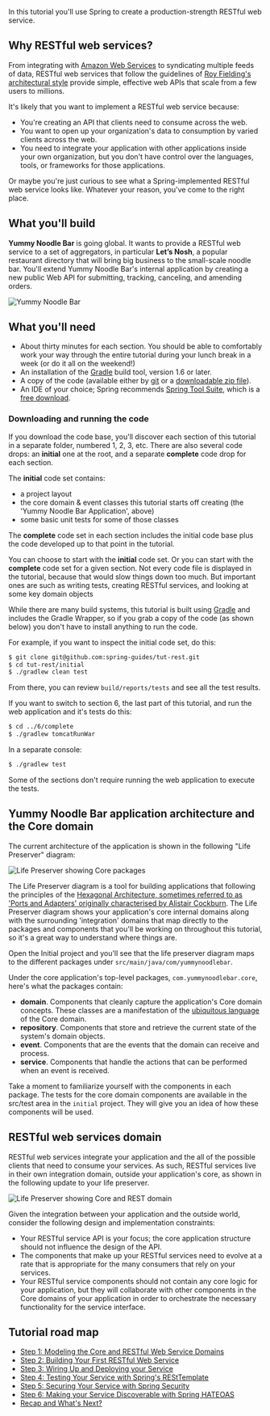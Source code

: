 
In this tutorial you'll use Spring to create a production-strength RESTful web service. 

## Why RESTful web services?

From integrating with [Amazon Web Services](http://aws.amazon.com) to syndicating multiple feeds of data, RESTful web services that follow the guidelines of [Roy Fielding's architectural style](http://www.ics.uci.edu/~fielding/pubs/dissertation/top.htm) provide simple, effective web APIs that scale from a few users to millions.

It's likely that you want to implement a RESTful web service because:

* You're creating an API that clients need to consume across the web.
* You want to open up your organization's data to consumption by varied clients across the web.
* You need to integrate your application with other applications inside your own organization, but you don't have control over the languages, tools, or frameworks for those applications.

Or maybe you're just curious to see what a Spring-implemented RESTful web service looks like. Whatever your reason, you've come to the right place.

## What you'll build

**Yummy Noodle Bar** is going global. It wants to provide a RESTful web service to a set of aggregators, in particular **Let’s Nosh**, a popular restaurant directory that will bring big business to the small-scale noodle bar. You'll extend Yummy Noodle Bar's internal application by creating a new public Web API for submitting, tracking, canceling, and amending orders.

![Yummy Noodle Bar](images/yummynoodle.jpg)

## What you'll need

* About thirty minutes for each section. You should be able to comfortably work your way through the entire tutorial during your lunch break in a week (or do it all on the weekend!)
* An installation of the [Gradle](http://www.gradle.org) build tool, version 1.6 or later.
* A copy of the code (available either by [git][u-git] or a [downloadable zip file](https://github.com/spring-guides/tut-rest/archive/master.zip)).
* An IDE of your choice; Spring recommends [Spring Tool Suite](http://www.springsource.org/sts), which is a [free download](http://www.springsource.org/sts).

### Downloading and running the code

If you download the code base, you'll discover each section of this tutorial in a separate folder, numbered 1, 2, 3, etc. There are also several code drops: an **initial** one at the root, and a separate **complete** code drop for each section.

The **initial** code set contains:
- a project layout
- the core domain & event classes this tutorial starts off creating (the 'Yummy Noodle Bar Application', above)
- some basic unit tests for some of those classes

The **complete** code set in each section includes the initial code base plus the code developed up to that point in the tutorial.

You can choose to start with the **initial** code set. Or you can start with the **complete** code set for a given section. Not every code file is displayed in the tutorial, because that would slow things down too much. But important ones are such as writing tests, creating RESTful services, and looking at some key domain objects

While there are many build systems, this tutorial is built using [Gradle][gs-gradle] and includes the Gradle Wrapper, so if you grab a copy of the code (as shown below) you don't have to install anything to run the code.

For example, if you want to inspect the initial code set, do this:

```sh
$ git clone git@github.com:spring-guides/tut-rest.git
$ cd tut-rest/initial
$ ./gradlew clean test
```

From there, you can review `build/reports/tests` and see all the test results.

If you want to switch to section 6, the last part of this tutorial, and run the web application and it's tests do this:

```sh
$ cd ../6/complete
$ ./gradlew tomcatRunWar
```

In a separate console:

```sh
$ ./gradlew test
```

Some of the sections don't require running the web application to execute the tests.

[u-git]: /understanding/Git
[gs-gradle]: /guides/gs/gradle

## Yummy Noodle Bar application architecture and the Core domain

The current architecture of the application is shown in the following "Life Preserver" diagram:

![Life Preserver showing Core packages](images/life-preserver-initial.png)

The Life Preserver diagram is a tool for building applications that following the principles of the [Hexagonal Architecture, sometimes referred to as 'Ports and Adapters' originally characterised by Alistair Cockburn](http://alistair.cockburn.us/Hexagonal+architecture). The Life Preserver diagram shows your application's core internal domains along with the surrounding 'integration' domains that map directly to the packages and components that you'll be working on throughout this tutorial, so it's a great way to understand where things are.

Open the Initial project and you'll see that the life preserver diagram maps to the different packages under `src/main/java/com/yummynoodlebar`.

Under the core application's top-level packages, `com.yummynoodlebar.core`, here's what the packages contain:

* **domain**. Components that cleanly capture the application's Core domain concepts. These classes are a manifestation of the [ubiquitous language](http://martinfowler.com/bliki/UbiquitousLanguage.html) of the Core domain.
* **repository**. Components that store and retrieve the current state of the system's domain objects.
* **event**. Components that are the events that the domain can receive and process.
* **service**. Components that handle the actions that can be performed when an event is received.

Take a moment to familiarize yourself with the components in each package. The tests for the core domain components are available in the src/test area in the `initial` project. They will give you an idea of how these components will be used.

## RESTful web services domain

RESTful web services integrate your application and the all of the possible clients that need to consume your services. As such, RESTful services live in their own integration domain, outside your application's core, as shown in the following update to your life preserver.

![Life Preserver showing Core and REST domain](images/life-preserver-rest-domain-intro.png)

Given the integration between your application and the outside world, consider the following design and implementation constraints:

* Your RESTful service API is your focus; the core application structure should not influence the design of the API.
* The components that make up your RESTful services need to evolve at a rate that is appropriate for the many consumers that rely on your services.
* Your RESTful service components should not contain any core logic for your application, but they will collaborate with other components in the Core domains of your application in order to orchestrate the necessary functionality for the service interface.

## Tutorial road map

* [Step 1: Modeling the Core and RESTful Web Service Domains](1/)
* [Step 2: Building Your First RESTful Web Service](2/)
* [Step 3: Wiring Up and Deploying your Service](3/)
* [Step 4: Testing Your Service with Spring's REStTemplate](4/)
* [Step 5: Securing Your Service with Spring Security](5/)
* [Step 6: Making your Service Discoverable with Spring HATEOAS](6/)
* [Recap and What's Next?](7/)


